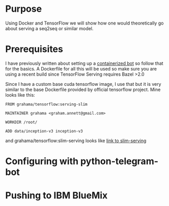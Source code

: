 # Purpose

Using Docker and TensorFlow we will show how one would theoretically go about serving a seq2seq or similar model.

# Prerequisites

I have previously written about setting up a [containerized bot](telegram-bot) so follow that for the basics.  A Dockerfile for all this will be used so make sure you are using a recent build since TensorFlow Serving requires Bazel >2.0

Since I have a custom base cuda tensorflow image, I use that but it is very similar to the base Dockerfile provided by official tensorflow project.  Mine looks like this:

```
FROM grahama/tensorflow:serving-slim

MAINTAINER grahama <graham.annett@gmail.com>

WORKDIR /root/

ADD data/inception-v3 inception-v3
```
and grahama/tensorflow:slim-serving looks like [link to slim-serving](link-to-slim-serving.md)


# Configuring with python-telegram-bot

# Pushing to IBM BlueMix